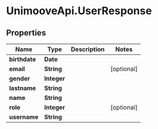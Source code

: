 # UnimooveApi.UserResponse

## Properties
Name | Type | Description | Notes
------------ | ------------- | ------------- | -------------
**birthdate** | **Date** |  | 
**email** | **String** |  | [optional] 
**gender** | **Integer** |  | 
**lastname** | **String** |  | 
**name** | **String** |  | 
**role** | **Integer** |  | [optional] 
**username** | **String** |  | 


